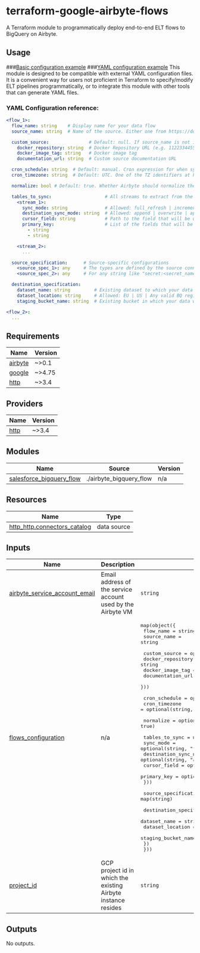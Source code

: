 # terraform-google-airbyte-flows
A Terraform module to programmatically deploy end-to-end ELT flows to BigQuery on Airbyte.

## Usage

###[Basic configuration example](./examples/basic/main.tf)
###[YAML configuration example](./examples/yaml/main.tf)
This module is designed to be compatible with external YAML configuration files. It is a convenient way for users not proficient in Terraform to specify/modify ELT pipelines programmatically, or to integrate this module with other tools that can generate YAML files.

### YAML Configuration reference:
```yaml
<flow_1>:
  flow_name: string    # Display name for your data flow
  source_name: string  # Name of the source. Either one from https://docs.airbyte.com/category/sources or a custom one.

  custom_source:               # Default: null. If source_name is not in the Airbyte sources catalog, you need to specify where to find it
    docker_repository: string  # Docker Repository URL (e.g. 112233445566.dkr.ecr.us-east-1.amazonaws.com/source-custom) or DockerHub identifier (e.g. airbyte/source-postgres)
    docker_image_tag: string   # Docker image tag
    documentation_url: string  # Custom source documentation URL

  cron_schedule: string  # Default: manual. Cron expression for when syncs should run (ex. "0 0 12 * * ?" => Will sync at 12:00 PM every day)
  cron_timezone: string  # Default: UTC. One of the TZ identifiers at https://en.wikipedia.org/wiki/List_of_tz_database_time_zones

  normalize: bool # Default: true. Whether Airbyte should normalize the data after ingestion. https://docs.airbyte.com/understanding-airbyte/basic-normalization/

  tables_to_sync:                    # All streams to extract from the source and load to BigQuery
    <stream_1>:
      sync_mode: string              # Allowed: full_refresh | incremental. Default: full_refresh
      destination_sync_mode: string  # Allowed: append | overwrite | append_dedup. Default: append
      cursor_field: string           # Path to the field that will be used to determine if a record is new or modified since the last sync. This field is REQUIRED if sync_mode is incremental. Otherwise it is ignored.
      primary_key:                   # List of the fields that will be used as primary key (multiple fields can be listed for a composite PK). This field is REQUIRED if destination_sync_mode is *_dedup. Otherwise it is ignored.
        - string
        - string

    <stream_2>:
      ...

  source_specification:      # Source-specific configurations
    <source_spec_1>: any     # The types are defined by the source connector
    <source_spec_2>: any     # For any string like "secret:<secret_name>", the module will fetch the value of `secret_name` in the Secret Manager.

  destination_specification:
    dataset_name: string         # Existing dataset to which your data will be written
    dataset_location: string     # Allowed: EU | US | Any valid BQ region as specified here https://cloud.google.com/bigquery/docs/locations
    staging_bucket_name: string  # Existing bucket in which your data will be written as avro files at each connection run.

<flow_2>:
  ...
```

## Requirements

| Name | Version |
|------|---------|
| <a name="requirement_airbyte"></a> [airbyte](#requirement\_airbyte) | ~>0.1 |
| <a name="requirement_google"></a> [google](#requirement\_google) | ~>4.75 |
| <a name="requirement_http"></a> [http](#requirement\_http) | ~>3.4 |

## Providers

| Name | Version |
|------|---------|
| <a name="provider_http"></a> [http](#provider\_http) | ~>3.4 |

## Modules

| Name | Source | Version |
|------|--------|---------|
| <a name="module_salesforce_bigquery_flow"></a> [salesforce\_bigquery\_flow](#module\_salesforce\_bigquery\_flow) | ./airbyte_bigquery_flow | n/a |

## Resources

| Name | Type |
|------|------|
| [http_http.connectors_catalog](https://registry.terraform.io/providers/hashicorp/http/latest/docs/data-sources/http) | data source |

## Inputs

| Name | Description | Type | Default | Required |
|------|-------------|------|---------|:--------:|
| <a name="input_airbyte_service_account_email"></a> [airbyte\_service\_account\_email](#input\_airbyte\_service\_account\_email) | Email address of the service account used by the Airbyte VM | `string` | n/a | yes |
| <a name="input_flows_configuration"></a> [flows\_configuration](#input\_flows\_configuration) | n/a | <pre>map(object({<br>    flow_name   = string<br>    source_name = string<br><br>    custom_source = optional(object({<br>      docker_repository = string<br>      docker_image_tag  = string<br>      documentation_url = string<br>    }))<br><br>    cron_schedule = optional(string, "manual")<br>    cron_timezone = optional(string, "UTC")<br><br>    normalize = optional(bool, true)<br><br>    tables_to_sync = map(object({<br>      sync_mode             = optional(string, "full_refresh")<br>      destination_sync_mode = optional(string, "append")<br>      cursor_field          = optional(string)<br>      primary_key           = optional(string)<br>    }))<br><br>    source_specification = map(string)<br><br>    destination_specification = object({<br>      dataset_name        = string<br>      dataset_location    = string<br>      staging_bucket_name = string<br>    })<br>  }))</pre> | n/a | yes |
| <a name="input_project_id"></a> [project\_id](#input\_project\_id) | GCP project id in which the existing Airbyte instance resides | `string` | n/a | yes |

## Outputs

No outputs.

